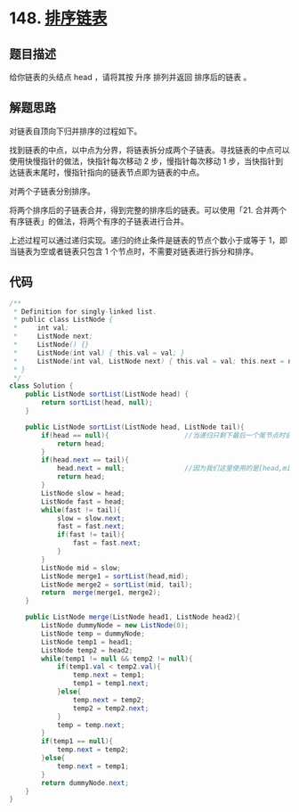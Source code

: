 # 148. [排序链表](https://leetcode-cn.com/problems/sort-list/)

## 题目描述
给你链表的头结点 head ，请将其按 升序 排列并返回 排序后的链表 。

## 解题思路
对链表自顶向下归并排序的过程如下。

找到链表的中点，以中点为分界，将链表拆分成两个子链表。寻找链表的中点可以使用快慢指针的做法，快指针每次移动 2 步，慢指针每次移动 1 步，当快指针到达链表末尾时，慢指针指向的链表节点即为链表的中点。

对两个子链表分别排序。

将两个排序后的子链表合并，得到完整的排序后的链表。可以使用「21. 合并两个有序链表」的做法，将两个有序的子链表进行合并。

上述过程可以通过递归实现。递归的终止条件是链表的节点个数小于或等于 1，即当链表为空或者链表只包含 1 个节点时，不需要对链表进行拆分和排序。


## 代码
```java
/**
 * Definition for singly-linked list.
 * public class ListNode {
 *     int val;
 *     ListNode next;
 *     ListNode() {}
 *     ListNode(int val) { this.val = val; }
 *     ListNode(int val, ListNode next) { this.val = val; this.next = next; }
 * }
 */
class Solution {
    public ListNode sortList(ListNode head) {
        return sortList(head, null);
    }

    public ListNode sortList(ListNode head, ListNode tail){
        if(head == null){                   //当递归只剩下最后一个尾节点时会用到这个结束条件
            return head;
        }
        if(head.next == tail){
            head.next = null;               //因为我们这里使用的是[head,mid]和[mid,tail]，所以如果下个节点比如是mid时，需要用null替换，避免重复使用mid
            return head;
        }
        ListNode slow = head;
        ListNode fast = head;
        while(fast != tail){
            slow = slow.next;
            fast = fast.next;
            if(fast != tail){
                fast = fast.next;
            }
        }
        ListNode mid = slow;
        ListNode merge1 = sortList(head,mid);
        ListNode merge2 = sortList(mid, tail);
        return  merge(merge1, merge2);
    }

    public ListNode merge(ListNode head1, ListNode head2){
        ListNode dummyNode = new ListNode(0);
        ListNode temp = dummyNode;
        ListNode temp1 = head1;
        ListNode temp2 = head2;
        while(temp1 != null && temp2 != null){
            if(temp1.val < temp2.val){
                temp.next = temp1;
                temp1 = temp1.next;
            }else{
                temp.next = temp2;
                temp2 = temp2.next;
            }
            temp = temp.next;
        }
        if(temp1 == null){
            temp.next = temp2;
        }else{
            temp.next = temp1;
        }
        return dummyNode.next;
    }
}
```
